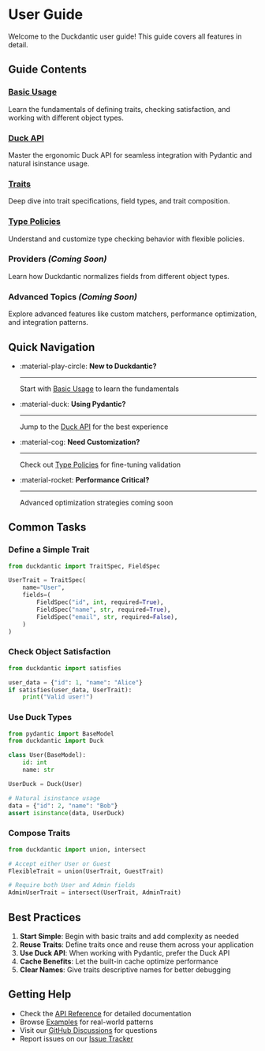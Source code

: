 # User Guide

Welcome to the Duckdantic user guide! This guide covers all features in detail.

## Guide Contents

### [Basic Usage](basic-usage.md)

Learn the fundamentals of defining traits, checking satisfaction, and working with different object types.

### [Duck API](duck-api.md)

Master the ergonomic Duck API for seamless integration with Pydantic and natural isinstance usage.

### [Traits](traits.md)

Deep dive into trait specifications, field types, and trait composition.

### [Type Policies](policies.md)

Understand and customize type checking behavior with flexible policies.

### Providers _(Coming Soon)_

Learn how Duckdantic normalizes fields from different object types.

### Advanced Topics _(Coming Soon)_

Explore advanced features like custom matchers, performance optimization, and integration patterns.

## Quick Navigation

<div class="grid cards" markdown>

- :material-play-circle: **New to Duckdantic?**

  ***

  Start with [Basic Usage](basic-usage.md) to learn the fundamentals

- :material-duck: **Using Pydantic?**

  ***

  Jump to the [Duck API](duck-api.md) for the best experience

- :material-cog: **Need Customization?**

  ***

  Check out [Type Policies](policies.md) for fine-tuning validation

- :material-rocket: **Performance Critical?**

  ***

  Advanced optimization strategies coming soon

</div>

## Common Tasks

### Define a Simple Trait

```python
from duckdantic import TraitSpec, FieldSpec

UserTrait = TraitSpec(
    name="User",
    fields=(
        FieldSpec("id", int, required=True),
        FieldSpec("name", str, required=True),
        FieldSpec("email", str, required=False),
    )
)
```

### Check Object Satisfaction

```python
from duckdantic import satisfies

user_data = {"id": 1, "name": "Alice"}
if satisfies(user_data, UserTrait):
    print("Valid user!")
```

### Use Duck Types

```python
from pydantic import BaseModel
from duckdantic import Duck

class User(BaseModel):
    id: int
    name: str

UserDuck = Duck(User)

# Natural isinstance usage
data = {"id": 2, "name": "Bob"}
assert isinstance(data, UserDuck)
```

### Compose Traits

```python
from duckdantic import union, intersect

# Accept either User or Guest
FlexibleTrait = union(UserTrait, GuestTrait)

# Require both User and Admin fields
AdminUserTrait = intersect(UserTrait, AdminTrait)
```

## Best Practices

1. **Start Simple**: Begin with basic traits and add complexity as needed
2. **Reuse Traits**: Define traits once and reuse them across your application
3. **Use Duck API**: When working with Pydantic, prefer the Duck API
4. **Cache Benefits**: Let the built-in cache optimize performance
5. **Clear Names**: Give traits descriptive names for better debugging

## Getting Help

- Check the [API Reference](../api/index.md) for detailed documentation
- Browse [Examples](../examples/index.md) for real-world patterns
- Visit our [GitHub Discussions](https://github.com/pr1m8/duckdantic/discussions) for questions
- Report issues on our [Issue Tracker](https://github.com/pr1m8/duckdantic/issues)
